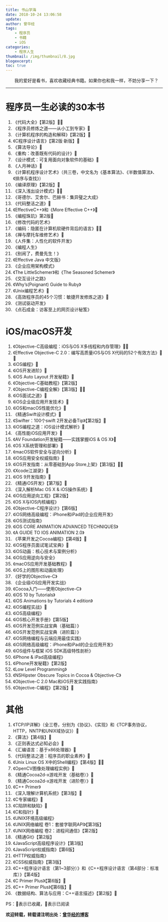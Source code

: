 ```yaml
---
title: 书山学海
date: 2018-10-24 13:06:58
update:
author: 曾华经
tags:
	- 程序员
	- 书籍
	- iOS
categories:
	- 程序人生
thumbnail: /img/thumbnail/8.jpg
blogexcerpt:
toc: true
---
```


&emsp;&emsp;我的爱好是看书，喜欢收藏经典书籍。如果你也和我一样，不妨分享一下？
<!--more-->

---


# 程序员一生必读的30本书

1. 《代码大全》【第2版】🔖📖
2. 《程序员修炼之道——从小工到专家》🔖
3. 《计算机程序的构造和解释》【第2版】🔖
4. 《C程序设计语言》【第2版·新版】🔖
5. 《算法导论》🔖
6. 《重构：改善既有代码的设计》🔖
7. 《设计模式：可复用面向对象软件的基础》🔖
8. 《人月神话》🔖
9. 《计算机程序设计艺术》（共三卷，中文名为《基本算法》、《半数值算法》、《排序与查找》）
10. 《编译原理》【第2版】🔖
11. 《深入浅出设计模式》🔖📖
12. 《哥德尔、艾舍尔、巴赫书：集异璧之大成》
13. 《代码整洁之道》🔖
14. 《EffectiveC++》和《More Effective C++》🔖
15. 《编程珠玑》第2版🔖
16. 《修改代码的艺术》
17. 《编码：隐匿在计算机软硬件背后的语言》🔖📖
18. 《禅与摩托车维修艺术》🔖
19. 《人件集：人性化的软件开发》
20. 《编程人生》
21. 《别闹了，费曼先生！》
22. 《Effective Java 中文版》
23. 《企业应用架构模式》
24. 《The LittleSchemer》和《The Seasoned Schemer》
25. 《交互设计之路》
26. 《Why’s(Poignant) Guide to Ruby》
27. 《Unix编程艺术》🔖
28. 《高效程序员的45个习惯：敏捷开发修炼之道》🔖
29. 《测试驱动开发》
30. 《点石成金：访客至上的网页设计秘笈》

# iOS/macOS开发

1. 《Objective-C高级编程：iOS与OS X多线程和内存管理》🔖📖
2. 《Effective Objective-C 2.0：编写高质量iOS与OS X代码的52个有效方法》🔖📖
3. 《iOS编程》🔖
4. 《iOS开发进阶》🔖
5. 《iOS Auto Layout 开发秘籍》🔖
6. 《Objective-C基础教程》【第2版】
7. 《Objective-C编程全解》【第3版】🔖📖
8. 《iOS面试之道》🔖
9. 《iOS企业级应用开发技术》🔖
10. 《iOS和macOS性能优化》🔖
11. 《精通Swift设计模式》🔖
12. 《Swifter：100个swift 2开发必备Tip》【第2版】🔖
13. 《iOS编程之道：iOS设计模式解析》🔖
14. 《高性能iOS应用开发》🔖
15. 《AV Foundation开发秘籍——实践掌握iOS & OS X》🔖
16. 《OS X系统管理和部署》🔖
17. 《macOS软件安全与逆向分析》🔖
18. 《iOS应用安全权威指南》🔖
19. 《iOS开发指南：从零基础到App Store上架》【第3版】🔖📖
20. 《Xcode江湖录》🔖
21. 《iOS 9开发指南》🔖
22. 《精通iOS开发》【第7版】🔖
23. 《深入解析Mac OS X & iOS操作系统》🔖
24. 《iOS应用逆向工程》【第2版】
25. 《OS X与IOS内核编程》
26. 《Objective-C程序设计》【第6版】
27. 《iOS网络高级编程：iPhone和iPad的企业应用开发》
28. 《iOS测试指南》
29. 《iOS CORE ANIMATION ADVANCED TECHNIQUES》
30. 《A GUIDE TO IOS ANIMATION 2.0》
31. 《苹果开发之Cocoa编程》【第4版】🔖
32. 《iOS程序员面试笔试宝典》🔖
33. 《iOS动画：核心技术与案例分析》
34. 《iOS应用逆向与安全》
35. 《macOS应用开发基础教程》🔖
36. 《iOS上的图形和动画处理》
37. 《好学的Objective-C》 
38. 《企业级iOS应用开发实战》
39. 《Cocoa入门——使用Objective-C》
40. 《iOS 10 by Tutorials》
41. 《iOS Animations by Tutorials 4 edition》
42. 《iOS编程实战》🔖
43. 《iOS高级编程》
44. 《iOS核心开发手册》【第5版】
45. 《iOS开发范例实战宝典（基础篇）》
46. 《iOS开发范例实战宝典（进阶篇）》
47. 《iOS网络编程与云端应用最佳实践》
48. 《iOS网络高级编程：iPhone和iPad的企业应用开发》
49. 《iOS组件与框架 iOS SDK高级特性剖析》
50. 《iPhone & iPad高级编程》
51. 《iPhone开发秘籍》【第2版】
52. 《Low Level Programming》
53. 《NSHipster Obscure Topics in Cocoa & Objective-C》
54. 《Objective-C 2.0 Mac和iOS开发实践指南》
55. 《Objective-C编程》【第2版】🔖

# 其他

1. 《TCP/IP详解》（全三卷，分别为《协议》、《实现》和《TCP事务协议，HTTP，NNTP和UNIX域协议》）🔖
2. 《算法》【第4版】🔖
3. 《正则表达式必知必会》🔖
4. 《汇编语言：基于x86处理器》🔖
5. 《代码整洁之道：程序员的职业素养》🔖
6. 《Unix Linux OS X中的Shell编程》【第4版】🔖📖
7. 《OpenCV图像处理编程实例》🔖
8. 《精通Cocoa2d-x游戏开发（基础卷）》🔖
9. 《精通Cocoa2d-x游戏开发（进阶卷）》🔖
10. 《C++ Primer》
11. 《深入理解计算机系统》【第3版】🔖
12. 《C专家编程》🔖
13. 《C陷阱和缺陷》🔖
14. 《C和指针》🔖
15. 《UNIX环境高级编程》
16. 《UNIX网络编程 卷1：套接字联网API》【第3版】
17. 《UNIX网络编程 卷2：进程间通信》【第2版】
18. 《精通Git》【第2版】
19. 《JavaScript高级程序设计》【第3版】
20. 《JavaScript权威指南》【第6版】
21. 《HTTP权威指南》
22. 《CSS权威指南》【第3版】
23. 《C++程序设计语言（第1~3部分）》和《C++程序设计语言（第4部分：标准库）》【第4版】
24. 《C Primer Plus》【第6版】🔖
25. 《C++ Primer Plus》【第6版】🔖
26. 《数据结构、算法与应用：C++语言描述》【第2版】🔖

PS：🔖表示已收藏，📖表示已阅读

**欢迎转载，转载请注明出处：[曾华经的博客](http://www.huajingzeng.com)**

